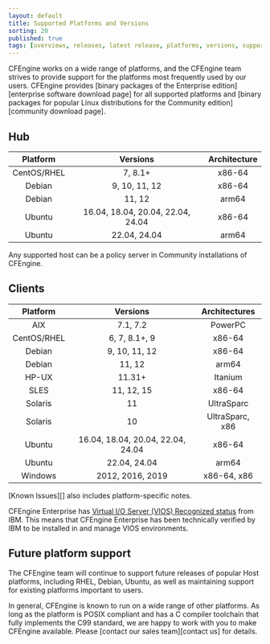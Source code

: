 ```yaml
---
layout: default
title: Supported Platforms and Versions
sorting: 20
published: true
tags: [overviews, releases, latest release, platforms, versions, support]
---
```


CFEngine works on a wide range of platforms, and the CFEngine team strives to
provide support for the platforms most frequently used by our users. CFEngine
provides [binary packages of the Enterprise edition][enterprise software download page]
for all supported platforms and [binary packages for popular Linux distributions for the Community edition][community download page].

## Hub

| Platform    | Versions                          | Architecture |
|:-----------:|:---------------------------------:|:------------:|
| CentOS/RHEL | 7, 8.1+                           | x86-64       |
| Debian      | 9, 10, 11, 12                     | x86-64       |
| Debian      | 11, 12                            | arm64        |
| Ubuntu      | 16.04, 18.04, 20.04, 22.04, 24.04 | x86-64       |
| Ubuntu      | 22.04, 24.04                      | arm64        |

Any supported host can be a policy server in Community installations of CFEngine.

## Clients

| Platform    | Versions                          | Architectures   |
|:-----------:|:---------------------------------:|:---------------:|
| AIX         | 7.1, 7.2                          | PowerPC         |
| CentOS/RHEL | 6, 7, 8.1+, 9                      | x86-64          |
| Debian      | 9, 10, 11, 12                     | x86-64          |
| Debian      | 11, 12                            | arm64           |
| HP-UX       | 11.31+                            | Itanium         |
| SLES        | 11, 12, 15                        | x86-64          |
| Solaris     | 11                                | UltraSparc      |
| Solaris     | 10                                | UltraSparc, x86 |
| Ubuntu      | 16.04, 18.04, 20.04, 22.04, 24.04 | x86-64          |
| Ubuntu      | 22.04, 24.04                      | arm64           |
| Windows     | 2012, 2016, 2019                  | x86-64, x86     |


[Known Issues][] also includes platform-specific notes.


CFEngine Enterprise has [Virtual I/O Server (VIOS) Recognized status](http://www.ibm.com/partnerworld/gsd/solutiondetails.do?solution=48493) from IBM.
This means that CFEngine Enterprise has been technically verified by IBM
to be installed in and manage VIOS environments.

## Future platform support

The CFEngine team will continue to support future releases of popular Host
platforms, including RHEL, Debian, Ubuntu, as well as maintaining support for
existing platforms important to users.

In general, CFEngine is known to run on a wide range of other platforms. As long
as the platform is POSIX compliant and has a C compiler toolchain that fully
implements the C99 standard, we are happy to work with you to make CFEngine
available. Please [contact our sales team][contact us] for details.
